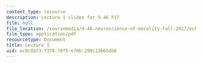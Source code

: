 ```yaml
---
content_type: resource
description: Lecture 1 slides for 9.46 F17
file: null
file_location: /coursemedia/9-46-neuroscience-of-morality-fall-2017/ec0c8af3f37870f5e70b299c13665db8_MIT9_46F17_lec1.pdf
file_type: application/pdf
resourcetype: Document
title: Lecture 1
uid: ec0c8af3-f378-70f5-e70b-299c13665db8
---
```

